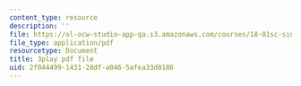 ```yaml
---
content_type: resource
description: ''
file: https://ol-ocw-studio-app-qa.s3.amazonaws.com/courses/18-01sc-single-variable-calculus-fall-2010/2f044499143128dfa0465afea33d0186_VOlbVNxyNfM.pdf
file_type: application/pdf
resourcetype: Document
title: 3play pdf file
uid: 2f044499-1431-28df-a046-5afea33d0186
---
```

